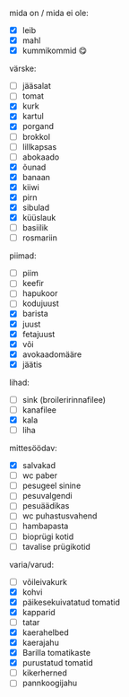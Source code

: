 
mida on / mida ei ole:
- [x] leib
- [x] mahl
- [x] kummikommid 😋

värske:
- [ ] jääsalat
- [ ] tomat
- [x] kurk
- [x] kartul
- [x] porgand
- [ ] brokkol
- [ ] lillkapsas
- [ ] abokaado
- [x] õunad
- [x] banaan
- [x] kiiwi
- [x] pirn
- [x] sibulad
- [x] küüslauk
- [ ] basiilik
- [ ] rosmariin

piimad:
- [ ] piim
- [ ] keefir
- [ ] hapukoor
- [ ] kodujuust
- [x] barista
- [x] juust
- [x] fetajuust
- [x] või
- [x] avokaadomääre
- [x] jäätis

lihad:
- [ ] sink (broileririnnafilee)
- [ ] kanafilee
- [x] kala
- [ ] liha

mittesöödav:
- [x] salvakad
- [ ] wc paber
- [ ] pesugeel sinine
- [ ] pesuvalgendi
- [ ] pesuäädikas
- [ ] wc puhastusvahend
- [ ] hambapasta
- [ ] bioprügi kotid
- [ ] tavalise prügikotid

varia/varud:
- [ ] võileivakurk
- [x] kohvi
- [x] päikesekuivatatud tomatid
- [x] kapparid
- [ ] tatar
- [x] kaerahelbed
- [x] kaerajahu
- [x] Barilla tomatikaste
- [x] purustatud tomatid
- [ ] kikerherned
- [ ] pannkoogijahu